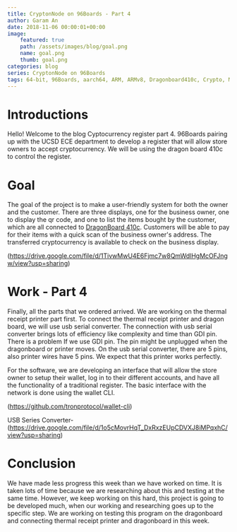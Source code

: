 ```yaml
---
title: CryptonNode on 96Boards - Part 4
author: Garam An
date: 2018-11-06 00:00:01+00:00
image:
    featured: true
    path: /assets/images/blog/goal.png
    name: goal.png
    thumb: goal.png
categories: blog
series: CryptonNode on 96Boards
tags: 64-bit, 96Boards, aarch64, ARM, ARMv8, Dragonboard410c, Crypto, Mining, Node, Business, QR, UCSD, Cryptocurrency, LCD
---
```


# Introductions

Hello! Welcome to the blog Cyptocurrency register part 4. 96Boards pairing up with the UCSD ECE department to develop a register that will allow store owners to accept cryptocurrency. We will be using the dragon board 410c to control the register. 

# Goal 	

The goal of the project is to make a user-friendly system for both the owner and the customer. There are three displays, one for the business owner, one to display the qr code, and one to list the items bought by the customer, which are all connected to [DragonBoard 410c](http://www.96boards.org/product/dragonboard410c/). Customers will be able to pay for their items with a quick scan of the business owner's address. The transferred cryptocurrency is available to check on the business display.

(https://drive.google.com/file/d/1TivwMwU4E6Fjmc7w8QmWdlHgMcOFJngw/view?usp=sharing)

# Work - Part 4

Finally, all the parts that we ordered arrived. We are working on the thermal receipt printer part first. To connect the thermal receipt printer and dragon board, we will use usb serial converter. The connection with usb serial converter brings lots of efficiency like complexity and time than GDI pin. There is a problem If we use GDI pin. The pin might be unplugged when the dragonboard or printer moves. On the usb serial converter, there are 5 pins, also printer wires have 5 pins. We expect that this printer works perfectly.

For the software, we are developing an interface that will allow the store owner to setup their wallet, log in to their different accounts, and have all the functionality of a traditional register. The basic interface with the network is done using the wallet CLI.

(https://github.com/tronprotocol/wallet-cli)
 
USB Series Converter-(https://drive.google.com/file/d/1o5cMovrHqT_DxRxzEUpCDVXJ8iMPqxhC/view?usp=sharing)

# Conclusion

We have made less progress this week than we have worked on time. It is taken lots of time because we are researching about this and testing at the same time. However, we keep working on this hard, this project is going to be developed much, when our working and researching goes up to the specific step. We are working on testing this program on the dragonboard and connecting thermal receipt printer and dragonboard in this week.

